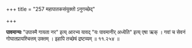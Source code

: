 +++
title = "257 महापातकसंयुक्तो ऽनुगच्छेद्"

+++

**पावमान्यः** "उपास्मै गायता नर" इत्य् आरभ्य यावद् "यः पावमानीर् अध्येति" इत्य् एषा ऋक् । गवां च सेवनं गोघातप्रायश्चित्तम् उक्तम् । इहापि तच्छेषं द्रष्टव्यम् ॥ ११.२५४ ॥